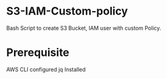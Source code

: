 # S3-IAM-Custom-policy
Bash Script to create S3 Bucket, IAM user with custom Policy.

# Prerequisite
AWS CLI configured
jq Installed
